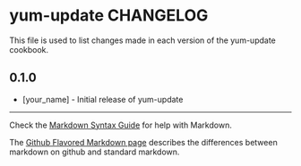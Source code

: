 # yum-update CHANGELOG

This file is used to list changes made in each version of the yum-update cookbook.

## 0.1.0
- [your_name] - Initial release of yum-update

- - -
Check the [Markdown Syntax Guide](http://daringfireball.net/projects/markdown/syntax) for help with Markdown.

The [Github Flavored Markdown page](http://github.github.com/github-flavored-markdown/) describes the differences between markdown on github and standard markdown.
